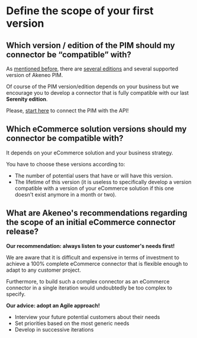 # Define the scope of your first version

## Which version / edition of the PIM should my connector be “compatible” with?

As [mentioned before](step2-understand-akeneo-pim.html), there are [several editions](https://www.akeneo.com/compare-editions/) and several supported version of Akeneo PIM.

Of course of the PIM version/edition depends on your business but we encourage you to develop a connector that is fully compatible with our last **Serenity edition**.

Please, [start here](https://api.akeneo.com/getting-started/connect-the-pim-4x/welcome.html) to connect the PIM with the API!

## Which eCommerce solution versions should my connector be compatible with?

It depends on your eCommerce solution and your business strategy.

You have to choose these versions according to:
* The number of potential users that have or will have this version.
* The lifetime of this version (it is useless to specifically develop a version compatible with a version of your eCommerce solution if this one doesn't exist anymore in a month or two).

## What are Akeneo's recommendations regarding the scope of an initial eCommerce connector release?

**Our recommendation: always listen to your customer's needs first!**

We are aware that it is difficult and expensive in terms of investment to achieve a 100% complete eCommerce connector that is flexible enough to adapt to any customer project.

Furthermore, to build such a complex connector as an eCommerce connector in a single iteration would undoubtedly be too complex to specify.

**Our advice: adopt an Agile approach!**

* Interview your future potential customers about their needs
* Set priorities based on the most generic needs
* Develop in successive iterations

